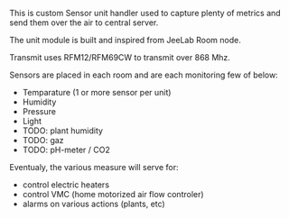 
This is custom Sensor unit handler used to capture plenty of metrics and send them over the air to central server.

The unit module is built and inspired from JeeLab Room node. 

Transmit uses RFM12/RFM69CW to transmit over 868 Mhz.

Sensors are placed in each room and are each monitoring few of below:
* Temparature (1 or more sensor per unit)
* Humidity
* Pressure
* Light
* TODO: plant humidity
* TODO: gaz
* TODO: pH-meter / CO2

Eventualy, the various measure will serve for:
* control electric heaters
* control VMC (home motorized air flow controler)
* alarms on various actions (plants, etc)

